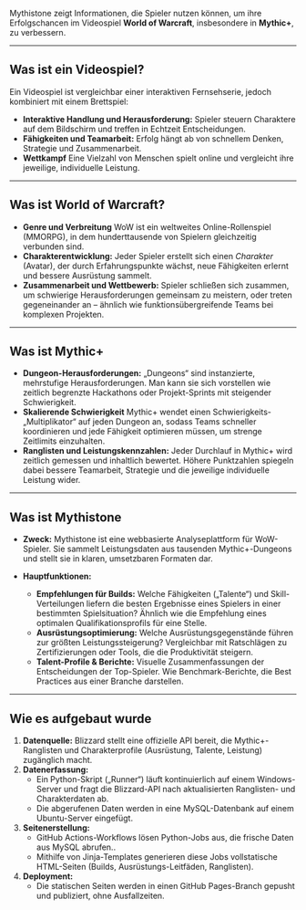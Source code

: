 Mythistone zeigt Informationen, die Spieler nutzen können, um ihre Erfolgschancen im Videospiel **World of Warcraft**, insbesondere in **Mythic+**, zu verbessern.

---

## Was ist ein Videospiel?

Ein Videospiel ist vergleichbar einer interaktiven Fernsehserie, jedoch kombiniert mit einem Brettspiel:
 
- **Interaktive Handlung und Herausforderung:** Spieler steuern Charaktere auf dem Bildschirm und treffen in Echtzeit Entscheidungen.  
- **Fähigkeiten und Teamarbeit:** Erfolg hängt ab von schnellem Denken, Strategie und Zusammenarbeit.
- **Wettkampf** Eine Vielzahl von Menschen spielt online und vergleicht ihre jeweilige, individuelle Leistung.

---

## Was ist World of Warcraft?

- **Genre und Verbreitung** WoW ist ein weltweites Online-Rollenspiel (MMORPG), in dem hunderttausende von Spielern gleichzeitig verbunden sind.
- **Charakterentwicklung:** Jeder Spieler erstellt sich einen _Charakter_ (Avatar), der durch Erfahrungspunkte wächst, neue Fähigkeiten erlernt und bessere Ausrüstung sammelt.
- **Zusammenarbeit und Wettbewerb:** Spieler schließen sich zusammen, um schwierige Herausforderungen gemeinsam zu meistern, oder treten gegeneinander an – ähnlich wie funktionsübergreifende Teams bei komplexen Projekten.

---

## Was ist Mythic+

- **Dungeon-Herausforderungen:** „Dungeons“ sind instanzierte, mehrstufige Herausforderungen. Man kann sie sich vorstellen wie zeitlich begrenzte Hackathons oder Projekt-Sprints mit steigender Schwierigkeit. 
- **Skalierende Schwierigkeit** Mythic+ wendet einen Schwierigkeits-„Multiplikator“ auf jeden Dungeon an, sodass Teams schneller koordinieren und jede Fähigkeit optimieren müssen, um strenge Zeitlimits einzuhalten.  
- **Ranglisten und Leistungskennzahlen:** Jeder Durchlauf in Mythic+ wird zeitlich gemessen und inhaltlich bewertet. Höhere Punktzahlen spiegeln dabei bessere Teamarbeit, Strategie und die jeweilige individuelle Leistung wider.

---

## Was ist Mythistone

- **Zweck:** Mythistone ist eine webbasierte Analyseplattform für WoW-Spieler. Sie sammelt Leistungsdaten aus tausenden Mythic+-Dungeons und stellt sie in klaren, umsetzbaren Formaten dar.

- **Hauptfunktionen:**
    - **Empfehlungen für Builds:** Welche Fähigkeiten („Talente“) und Skill-Verteilungen liefern die besten Ergebnisse eines Spielers in einer bestimmten Spielsituation? Ähnlich wie die Empfehlung eines optimalen Qualifikationsprofils für eine Stelle.
    - **Ausrüstungsoptimierung:** Welche Ausrüstungsgegenstände führen zur größten Leistungssteigerung? Vergleichbar mit Ratschlägen zu Zertifizierungen oder Tools, die die Produktivität steigern. 
    - **Talent-Profile & Berichte:** Visuelle Zusammenfassungen der Entscheidungen der Top-Spieler. Wie Benchmark-Berichte, die Best Practices aus einer Branche darstellen.


---

## Wie es aufgebaut wurde

1. **Datenquelle:** Blizzard stellt eine offizielle API bereit, die Mythic+-Ranglisten und Charakterprofile (Ausrüstung, Talente, Leistung) zugänglich macht.
2. **Datenerfassung:**
     - Ein Python-Skript („Runner“) läuft kontinuierlich auf einem Windows-Server und fragt die Blizzard-API nach aktualisierten Ranglisten- und Charakterdaten ab.
     - Die abgerufenen Daten werden in eine MySQL-Datenbank auf einem Ubuntu-Server eingefügt.
3. **Seitenerstellung:**
     - GitHub Actions-Workflows lösen Python-Jobs aus, die frische Daten aus MySQL abrufen..  
     - Mithilfe von Jinja-Templates generieren diese Jobs vollstatische HTML-Seiten (Builds, Ausrüstungs-Leitfäden, Ranglisten).
4. **Deployment:**
     - Die statischen Seiten werden in einen GitHub Pages-Branch gepusht und publiziert, ohne Ausfallzeiten.
